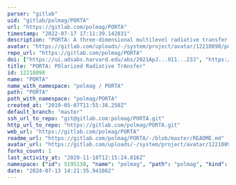 ```yaml
---
parser: "gitlab"
uid: "gitlab/polmag/PORTA"
url: "https://gitlab.com/polmag/PORTA"
timestamp: "2022-07-17 17:11:39.142831"
description: "PORTA: A three-dimensional multilevel radiative transfer code for modeling the intensity and polarization of spectral lines with massively parallel computers"
avatar: "https://gitlab.com/uploads/-/system/project/avatar/12210898/porta-logo-bw.png"
repo_url: "https://gitlab.com/polmag/PORTA"
doi: ["https://ui.adsabs.harvard.edu/abs/2021ApJ...911...23J", "https://ui.adsabs.harvard.edu/abs/2013A%26A...557A.143S", "https://ui.adsabs.harvard.edu/abs/2021ascl.soft06037S/abstract"]
title: "PORTA: POlarized Radiative TrAnsfer"
id: 12210898
name: "PORTA"
name_with_namespace: "polmag / PORTA"
path: "PORTA"
path_with_namespace: "polmag/PORTA"
created_at: "2019-05-07T11:55:38.250Z"
default_branch: "master"
ssh_url_to_repo: "git@gitlab.com:polmag/PORTA.git"
http_url_to_repo: "https://gitlab.com/polmag/PORTA.git"
web_url: "https://gitlab.com/polmag/PORTA"
readme_url: "https://gitlab.com/polmag/PORTA/-/blob/master/README.md"
avatar_url: "https://gitlab.com/uploads/-/system/project/avatar/12210898/porta-logo-bw.png"
forks_count: 1
last_activity_at: "2020-11-18T12:15:24.816Z"
namespace: {"id": 5195138, "name": "polmag", "path": "polmag", "kind": "group", "full_path": "polmag", "parent_id": null, "avatar_url": "/uploads/-/system/group/avatar/5195138/POLMAG_COMPACTO_COLOR_NEGRO.png", "web_url": "https://gitlab.com/groups/polmag"}
date: "2024-07-13 14:21:35.941862"
---
```

